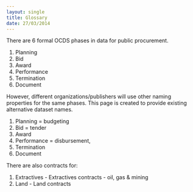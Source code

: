 ```yaml
---
layout: single
title: Glossary
date: 27/03/2014
---
```


There are 6 formal OCDS phases in data for public procurement. 

1. Planning   
2. Bid
3. Award
4. Performance 
5. Termination
6. Document

However, different organizations/publishers will use other naming properties for the same phases. This page is created to provide existing alternative dataset names.   

1. Planning = budgeting 
1. Bid = tender
1. Award
1. Performance = disbursement, 
1. Termination
1. Document

There are also contracts for:

1. Extractives - Extractives contracts - oil, gas & mining
2. Land - Land contracts
